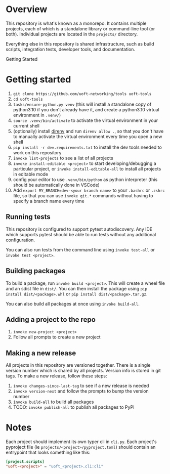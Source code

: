 # Overview

This repository is what's known as a monorepo. It contains multiple projects, each of which is a standalone library or command-line tool (or both). Individual projects are located in the `projects/` directory.

Everything else in this repository is shared infrastructure, such as build scripts, integration tests, developer tools, and documentation.

Getting Started

# Getting started

1. `git clone https://github.com/uoft-networking/tools uoft-tools`
2. `cd uoft-tools`
3. `tasks/ensure-python.py venv` (this will install a standalone copy of python3.10 if you don't already have it, and create a python3.10 virtual environment in `.venv/`)
4. `source .venv/bin/activate` to activate the virtual environment in your current shell
4. (optionally) install [direnv](https://direnv.net/) and run `direnv allow .`, so that you don't have to manually activate the virtual environment every time you open a new shell
5. `pip install -r dev.requirements.txt` to install the dev tools needed to work on this repository
6. `invoke list-projects` to see a list of all projects
7. `invoke install-editable <project>` to start developing/debugging a particular project, or `invoke install-editable-all` to install all projects in editable mode
8. config your editor to use `.venv/bin/python` as python interpreter (this should be automatically done in VSCode)
9. Add `export MY_BRANCH=dev-<your branch name>` to your `.bashrc` or `.zshrc` file, so that you can use `invoke git.*` commands without having to specify a branch name every time

## Running tests

This repository is configured to support pytest autodiscovery. Any IDE which supports pytest should be able to run tests without any additional configuration.

You can also run tests from the command line using `invoke test-all` or `invoke test <project>`.

## Building packages

To build a package, run `invoke build <project>`. This will create a wheel file and an sdist file in `dist/`.
You can then install the package using `pip install dist/<package>.whl` or `pip install dist/<package>.tar.gz`.

You can also build all packages at once using `invoke build-all`.

## Adding a project to the repo

1. `invoke new-project <project>`
2. Follow all prompts to create a new project

## Making a new release

All projects in this repository are versioned together. There is a single version number which is shared by all projects. Version info is stored in git tags. To make a new release, follow these steps:
1. `invoke changes-since-last-tag` to see if a new release is needed
2. `invoke version-next` and follow the prompts to bump the version number
3. `invoke build-all` to build all packages
4. TODO: `invoke publish-all` to publish all packages to PyPI

# Notes

Each project should implement its own typer cli in `cli.py`. Each project's pyproject file (ie `projects/<project>/pyproject.toml`) should contain an entrypoint that looks something like this:
```toml
[project.scripts]
"uoft-<project>" = "uoft_<project>.cli:cli"
```

